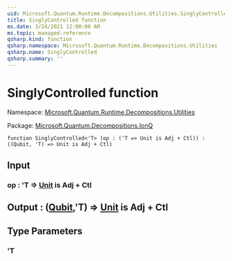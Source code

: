 ```yaml
---
uid: Microsoft.Quantum.Runtime.Decompositions.Utilities.SinglyControlled
title: SinglyControlled function
ms.date: 3/24/2021 12:00:00 AM
ms.topic: managed-reference
qsharp.kind: function
qsharp.namespace: Microsoft.Quantum.Runtime.Decompositions.Utilities
qsharp.name: SinglyControlled
qsharp.summary: ''
---
```


# SinglyControlled function

Namespace: [Microsoft.Quantum.Runtime.Decompositions.Utilities](xref:Microsoft.Quantum.Runtime.Decompositions.Utilities)

Package: [Microsoft.Quantum.Decompositions.IonQ](https://nuget.org/packages/Microsoft.Quantum.Decompositions.IonQ)




```qsharp
function SinglyControlled<'T> (op : ('T => Unit is Adj + Ctl)) : ((Qubit, 'T) => Unit is Adj + Ctl)
```


## Input

### op : 'T => [Unit](xref:microsoft.quantum.lang-ref.unit)  is Adj + Ctl





## Output : ([Qubit](xref:microsoft.quantum.lang-ref.qubit),'T) => [Unit](xref:microsoft.quantum.lang-ref.unit)  is Adj + Ctl



## Type Parameters

### 'T


